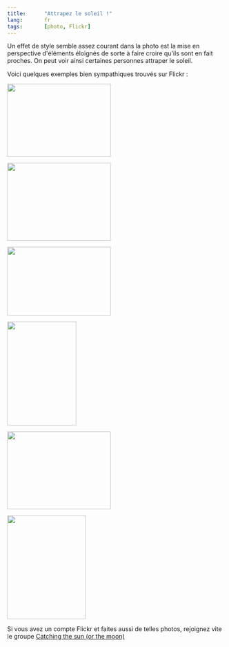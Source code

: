 ```yaml
--- 
title:      "Attrapez le soleil !" 
lang:       fr 
tags:       [photo, Flickr]
---
```


Un effet de style semble assez courant dans la photo est la mise en perspective d'éléments éloignés de sorte à faire croire qu'ils sont en fait proches. On peut voir ainsi certaines personnes attraper le soleil.


Voici quelques exemples bien sympathiques trouvés sur Flickr :

<a title="priceless jewel, by rebba" href="http://www.flickr.com/photos/rebba/19583092/"><img src="http://photos16.flickr.com/19583092_d0e0076101_m.jpg" width="240" height="169"></a>

<a title="catching_rays, by erikland" href="http://www.flickr.com/photos/erikland/14611352/in/pool-favourites/"><img src="http://photos13.flickr.com/14611352_b4177f8318_m.jpg" width="240" height="180"></a>

<a title="Sentimental Sunlight, by hamedical" href="http://www.flickr.com/photos/hamedical/19939048/"><img src="http://photos13.flickr.com/19939048_095ce35915_m.jpg" width="240" height="159"></a>

<a title="Not to be contained, by hamedical" href="http://www.flickr.com/photos/hamedical/7336364/in/set-119800/"><img src="http://photos6.flickr.com/7336364_ee6bced044_m.jpg" width="160" height="240"></a>

<a title="grasp the ungraspable" href="http://www.flickr.com/photos/81541643@N00/2067621/"><img src="http://photos2.flickr.com/2067621_69feb61d0a_m.jpg" width="240" height="180"></a>

<a title="sunset" href="http://www.flickr.com/photos/49753917@N00/19160328/"><img src="http://photos15.flickr.com/19160328_3c65336698_m.jpg" width="182" height="240"></a>

Si vous avez un compte Flickr et faites aussi de telles photos, rejoignez vite le groupe [Catching the sun (or the moon)](http://www.flickr.com/groups/catching_sun/)
